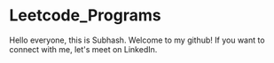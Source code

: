 # Leetcode_Programs
Hello everyone, this is Subhash.
Welcome to my github!
If you want to connect with me, let's meet on LinkedIn.

